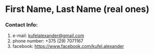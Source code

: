 # First Name, Last Name (real ones)

### Contact Info:
1. e-mail: kufelalexander@gmail.com
2. phone number: +375 (29) 7071167
3. facebook: https://www.facebook.com/kufel.alexander
